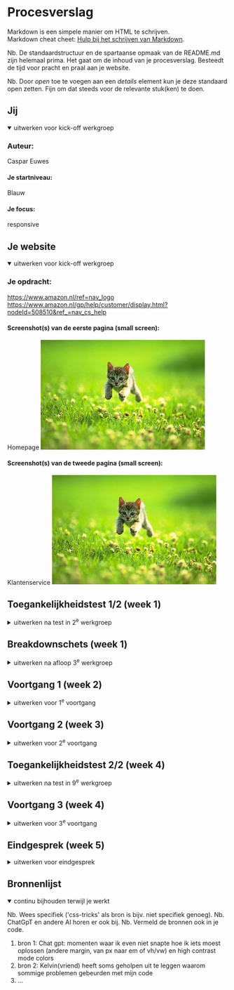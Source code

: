 # Procesverslag
Markdown is een simpele manier om HTML te schrijven.  
Markdown cheat cheet: [Hulp bij het schrijven van Markdown](https://github.com/adam-p/markdown-here/wiki/Markdown-Cheatsheet).

Nb. De standaardstructuur en de spartaanse opmaak van de README.md zijn helemaal prima. Het gaat om de inhoud van je procesverslag. Besteedt de tijd voor pracht en praal aan je website.

Nb. Door *open* toe te voegen aan een *details* element kun je deze standaard open zetten. Fijn om dat steeds voor de relevante stuk(ken) te doen.





## Jij

<details open>
  <summary>uitwerken voor kick-off werkgroep</summary>

  ### Auteur:
  Caspar Euwes

  #### Je startniveau:
  Blauw

  #### Je focus:
  responsive
 
</details>





## Je website

<details open>
  <summary>uitwerken voor kick-off werkgroep</summary>

  ### Je opdracht:
  https://www.amazon.nl/ref=nav_logo
  https://www.amazon.nl/gp/help/customer/display.html?nodeId=508510&ref_=nav_cs_help

  #### Screenshot(s) van de eerste pagina (small screen): 
  Homepage
  <img src="readme-images/dummy-plaatje.jpg" width="375px" alt="homepage van Amazon">

  #### Screenshot(s) van de tweede pagina (small screen):
  Klantenservice 
  <img src="readme-images/dummy-plaatje.jpg" width="375px" alt="de klanten service pagina van Amazon">
 
</details>



## Toegankelijkheidstest 1/2 (week 1)

<details>
  <summary>uitwerken na test in 2<sup>e</sup> werkgroep</summary>

  ### Bevindingen
  Op Amazon:
  Er zitten niet altijd headings op elke pagina, soms zijn er ook geen alts bij images, met tab kan je vast komen zitten op de zoekbalk en de paginas hebben slechte titles.

</details>



## Breakdownschets (week 1)

<details>
  <summary>uitwerken na afloop 3<sup>e</sup> werkgroep</summary>

Ik heb niet echt schetsen gemaakt voor de website, ben best snel gewoon aan de slag gegaan en gekeken wat ik voor elkaar kon krijgen.

</details>





## Voortgang 1 (week 2)

<details>
  <summary>uitwerken voor 1<sup>e</sup> voortgang</summary>

  ### Stand van zaken
  Ging best prima, niet veel problemen nog, begonnen met de eerste pagina. Heb nu de eerste en tweede nav.


  ### Agenda voor meeting

  Niet echt met een groepje gewerkt maar heb een beetje met Colin overlecht over hoe ik bepaalde dingen het best kon aanpakken zoals de background.

  ### Verslag van meeting
  hier na afloop snel de uitkomsten van de meeting vastleggen

  - punt 1: heb divs gemaakt voor de producten maar kon ze niet goed naast elkaar krijgen, kreeg het advies om grid te gebruiken.
  - punt 2: zelfde advies voor de plaatjes in de divs

</details>





## Voortgang 2 (week 3)

<details>
  <summary>uitwerken voor 2<sup>e</sup> voortgang</summary>

  ### Stand van zaken
  Had veel problemen met dat mijn website brak omdat niet alles erop paste, heb erg veel tijd versplit aan het opnieuw schrijven van mijn hele code.


  ### Agenda voor meeting

  heb Colin gevraagd of hij begreep waarom mijn website brak elke keer dat ik naar telefoon vormaat ging maar hij begreep het ook niet.


  ### Verslag van meeting
  hier na afloop snel de uitkomsten van de meeting vastleggen

  - punt 1: na het opnieuw maken van mijn website voor de 3de keer en met advies van de studenten assisten kreeg ik het voor elkaar om  de 2de nav scrollbaar te maken. Hierdoor breekt mijn website niet meer.
  - punt 2: ik loop nu best achter
  - punt 3: mijn divs breken nu weer mijn website omdat ze te veel ruimte in nemen

</details>





## Toegankelijkheidstest 2/2 (week 4)

<details>
  <summary>uitwerken na test in 9<sup>e</sup> werkgroep</summary>

  ### Bevindingen
  Lijst met je bevindingen die in de test naar voren kwamen (geef ook aan wat er verbeterd is):

  Aangezien ik mijn website nog niet voledig af had waaren er best wel wat opmerkingen: de phone versie werkte nog niet zo goed, horizontal scrolling zit in mijn website, ik had nog wat problemen met ruimte tussen alles, ik had nog geen alts op mijn images gedaan en ik had nog niks gedaan met high contrast mode.
</details>





## Voortgang 3 (week 4)

<details>
  <summary>uitwerken voor 3<sup>e</sup> voortgang</summary>

  ### Stand van zaken
  Ik heb mijn eerste pagina nu af maar moet nog kleine dingen verbeteren, tweede pagina is moeilijk te maken maar ik krijg langzaam het resultaat waar ik naar opzoek ben.


  ### Agenda voor meeting
  Colin gaat eerst met vragen stellen
  daarna kwam ik.




  ### Verslag van meeting
  hier na afloop snel de uitkomsten van de meeting vastleggen

  - punt 1: ik moet alle grid oefeningen opnieuw maken om ze beter te begrijpen.
  - punt 2: mijn 2de pagina doet niet precies wat ik wou.

</details>





## Eindgesprek (week 5)

<details>
  <summary>uitwerken voor eindgesprek</summary>

  ### Je uitkomst - karakteristiek screenshots:
  <img src="images/ssPage1.png" width="375px" alt="uitomst opdracht 1">


  ### Dit ging goed/Heb ik geleerd: 
  Korte omschrijving met plaatjes

  Gebreuk van grid ging goed, heb ervoor kunnen zorgen dat de plaatjes netjes naast de text staan en dat er niet meer dan 3 blokjes naast elkaar staan.

  <img src="images/ssGeleerd.png" width="375px" alt="top">


  ### Dit was lastig/Is niet gelukt:
  Korte omschrijving met plaatjes

  Wou dat de afbeeldingen er iets beter uitzagen en dat de witte blokjes iets dichter op elkaar zaten maar toen ik dat probeerde verpeste het alles op de telefoon.

  <img src="images/ssFouten.png" width="375px" alt="bummer">
</details>





## Bronnenlijst

<details open>
  <summary>continu bijhouden terwijl je werkt</summary>

  Nb. Wees specifiek ('css-tricks' als bron is bijv. niet specifiek genoeg). 
  Nb. ChatGpT en andere AI horen er ook bij.
  Nb. Vermeld de bronnen ook in je code.

  1. bron 1: Chat gpt: momenten waar ik even niet snapte hoe ik iets moest oplossen (andere margin, van px naar em of vh/vw) en high contrast mode colors
  2. bron 2: Kelvin(vriend) heeft soms geholpen uit te leggen waarom sommige problemen gebeurden met mijn code
  3. ...

</details>